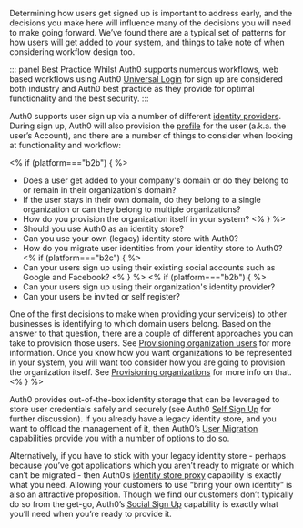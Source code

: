 Determining how users get signed up is important to address early, and the decisions you make here will influence many of the decisions you will need to make going forward. We’ve found there are a typical set of patterns for how users will get added to your system, and things to take note of when considering workflow design too.

::: panel Best Practice
Whilst Auth0 supports numerous workflows, web based workflows using Auth0 [Universal Login](/hosted-pages/login) for sign up are considered both industry and Auth0 best practice as they provide for optimal functionality and the best security.
:::

Auth0 supports user sign up via a number of different [identity providers](/identityproviders). During sign up, Auth0 will also provision the [profile](/users/concepts/overview-user-profile) for the user (a.k.a. the user’s Account), and there are a number of things to consider when looking at functionality and workflow:

<% if (platform==="b2b") { %>
* Does a user get added to your company's domain or do they belong to or remain in their organization's domain?
* If the user stays in their own domain, do they belong to a single organization or can they belong to multiple organizations?
* How do you provision the organization itself in your system?
<% } %>
* Should you use Auth0 as an identity store?
* Can you use your own (legacy) identity store with Auth0?
* How do you migrate user identities from your identity store to Auth0?
<% if (platform==="b2c") { %>
* Can your users sign up using their existing social accounts such as Google and Facebook?
<% } %>
<% if (platform==="b2b") { %>
* Can your users sign up using their organization's identity provider?
* Can your users be invited or self register?

One of the first decisions to make when providing your service(s) to other businesses is identifying to which domain users belong. Based on the answer to that question, there are a couple of different approaches you can take to provision those users. See [Provisioning organization users](#provisioning-organization-users) for more information.  Once you know how you want organizations to be represented in your system, you will want too consider how you are going to provision the organization itself.  See [Provisioning organizations](#provisioning-organizations) for more info on that.
<% } %>

Auth0 provides out-of-the-box identity storage that can be leveraged to store user credentials safely and securely (see Auth0 [Self Sign Up](#self-sign-up) for further discussion). If you already have a legacy identity store, and you want to offload the management of it, then Auth0’s [User Migration](#user-migration) capabilities provide you with a number of options to do so.

Alternatively, if you have to stick with your legacy identity store - perhaps because you’ve got applications which you aren’t ready to migrate or which can’t be migrated - then Auth0’s [identity store proxy](#identity-store-proxy) capability is exactly what you need. Allowing your customers to use “bring your own identity” is also an attractive proposition. Though we find our customers don’t typically do so from the get-go, Auth0’s [Social Sign Up](#social-sign-up) capability is exactly what you’ll need when you’re ready to provide it. 
